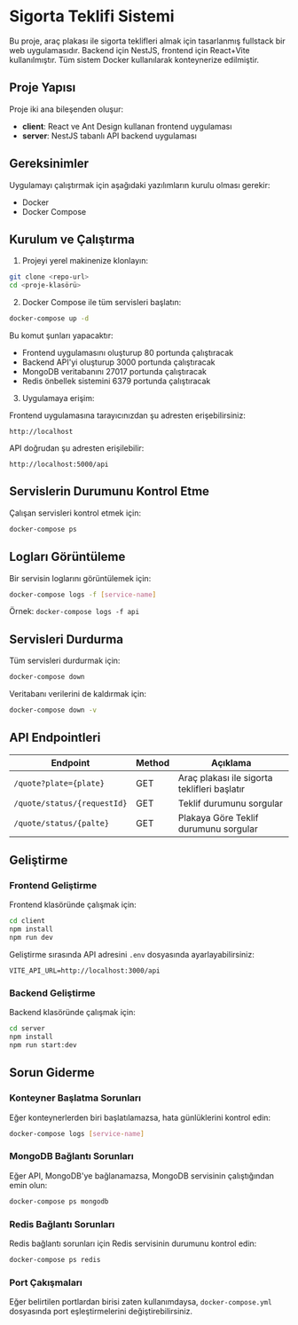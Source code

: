 # Sigorta Teklifi Sistemi

Bu proje, araç plakası ile sigorta teklifleri almak için tasarlanmış fullstack bir web uygulamasıdır. Backend için NestJS, frontend için React+Vite kullanılmıştır. Tüm sistem Docker kullanılarak konteynerize edilmiştir.

## Proje Yapısı

Proje iki ana bileşenden oluşur:

- **client**: React ve Ant Design kullanan frontend uygulaması
- **server**: NestJS tabanlı API backend uygulaması

## Gereksinimler

Uygulamayı çalıştırmak için aşağıdaki yazılımların kurulu olması gerekir:

- Docker
- Docker Compose

## Kurulum ve Çalıştırma

1. Projeyi yerel makinenize klonlayın:

```bash
git clone <repo-url>
cd <proje-klasörü>
```

2. Docker Compose ile tüm servisleri başlatın:

```bash
docker-compose up -d
```

Bu komut şunları yapacaktır:
- Frontend uygulamasını oluşturup 80 portunda çalıştıracak
- Backend API'yi oluşturup 3000 portunda çalıştıracak
- MongoDB veritabanını 27017 portunda çalıştıracak
- Redis önbellek sistemini 6379 portunda çalıştıracak

3. Uygulamaya erişim:

Frontend uygulamasına tarayıcınızdan şu adresten erişebilirsiniz:
```
http://localhost
```

API doğrudan şu adresten erişilebilir:
```
http://localhost:5000/api
```

## Servislerin Durumunu Kontrol Etme

Çalışan servisleri kontrol etmek için:

```bash
docker-compose ps
```

## Logları Görüntüleme

Bir servisin loglarını görüntülemek için:

```bash
docker-compose logs -f [service-name]
```

Örnek: `docker-compose logs -f api`

## Servisleri Durdurma

Tüm servisleri durdurmak için:

```bash
docker-compose down
```

Veritabanı verilerini de kaldırmak için:

```bash
docker-compose down -v
```

## API Endpointleri

| Endpoint | Method | Açıklama |
|----------|--------|----------|
| `/quote?plate={plate}` | GET | Araç plakası ile sigorta teklifleri başlatır |
| `/quote/status/{requestId}` | GET | Teklif durumunu sorgular |
| `/quote/status/{palte}` | GET | Plakaya Göre Teklif durumunu sorgular |

## Geliştirme

### Frontend Geliştirme

Frontend klasöründe çalışmak için:

```bash
cd client
npm install
npm run dev
```

Geliştirme sırasında API adresini `.env` dosyasında ayarlayabilirsiniz:
```
VITE_API_URL=http://localhost:3000/api
```

### Backend Geliştirme

Backend klasöründe çalışmak için:

```bash
cd server
npm install
npm run start:dev
```

## Sorun Giderme

### Konteyner Başlatma Sorunları

Eğer konteynerlerden biri başlatılamazsa, hata günlüklerini kontrol edin:

```bash
docker-compose logs [service-name]
```

### MongoDB Bağlantı Sorunları

Eğer API, MongoDB'ye bağlanamazsa, MongoDB servisinin çalıştığından emin olun:

```bash
docker-compose ps mongodb
```

### Redis Bağlantı Sorunları

Redis bağlantı sorunları için Redis servisinin durumunu kontrol edin:

```bash
docker-compose ps redis
```

### Port Çakışmaları

Eğer belirtilen portlardan birisi zaten kullanımdaysa, `docker-compose.yml` dosyasında port eşleştirmelerini değiştirebilirsiniz.
